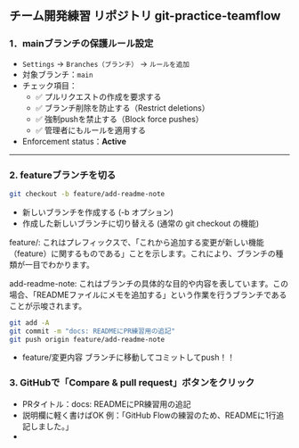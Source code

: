 ## チーム開発練習 リポジトリ git-practice-teamflow

### 1．mainブランチの保護ルール設定

- `Settings` → `Branches（ブランチ）` → `ルールを追加`
- 対象ブランチ：`main`
- チェック項目：
  - ✅ プルリクエストの作成を要求する
  - ✅ ブランチ削除を防止する（Restrict deletions）
  - ✅ 強制pushを禁止する（Block force pushes）
  - ✅ 管理者にもルールを適用する
- Enforcement status：**Active**

---

### 2. featureブランチを切る
```bash
git checkout -b feature/add-readme-note
```

- 新しいブランチを作成する (-b オプション)
- 作成した新しいブランチに切り替える (通常の git checkout の機能)

feature/: これはプレフィックスで、「これから追加する変更が新しい機能（feature）に関するものである」ことを示します。これにより、ブランチの種類が一目でわかります。

add-readme-note: これはブランチの具体的な目的や内容を表しています。この場合、「READMEファイルにメモを追加する」という作業を行うブランチであることが示唆されます。

```bash
git add -A
git commit -m "docs: READMEにPR練習用の追記"
git push origin feature/add-readme-note
```

- feature/変更内容 ブランチに移動してコミットしてpush！！

### 3. GitHubで「Compare & pull request」ボタンをクリック
- PRタイトル：docs: READMEにPR練習用の追記
- 説明欄に軽く書けばOK 例：「GitHub Flowの練習のため、READMEに1行追記しました。」
- 